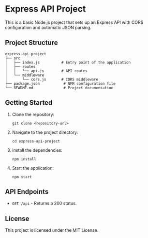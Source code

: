# Express API Project

This is a basic Node.js project that sets up an Express API with CORS configuration and automatic JSON parsing.

## Project Structure

```
express-api-project
├── src
│   ├── index.js          # Entry point of the application
│   ├── routes
│   │   └── api.js        # API routes
│   └── middleware
│       └── cors.js       # CORS middleware
├── package.json           # NPM configuration file
└── README.md              # Project documentation
```

## Getting Started

1. Clone the repository:

   ```
   git clone <repository-url>
   ```

2. Navigate to the project directory:

   ```
   cd express-api-project
   ```

3. Install the dependencies:

   ```
   npm install
   ```

4. Start the application:
   ```
   npm start
   ```

## API Endpoints

- `GET /api` - Returns a 200 status.

## License

This project is licensed under the MIT License.
